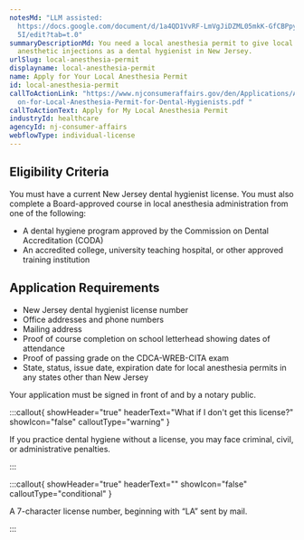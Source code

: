 ```yaml
---
notesMd: "LLM assisted:
  https://docs.google.com/document/d/1a4QD1VvRF-LmVgJiDZML05mkK-GfCBPpyap9Aw8SZ\
  5I/edit?tab=t.0"
summaryDescriptionMd: You need a local anesthesia permit to give local
  anesthetic injections as a dental hygienist in New Jersey.
urlSlug: local-anesthesia-permit
displayname: local-anesthesia-permit
name: Apply for Your Local Anesthesia Permit
id: local-anesthesia-permit
callToActionLink: "https://www.njconsumeraffairs.gov/den/Applications/Applicati\
  on-for-Local-Anesthesia-Permit-for-Dental-Hygienists.pdf "
callToActionText: Apply for My Local Anesthesia Permit
industryId: healthcare
agencyId: nj-consumer-affairs
webflowType: individual-license
---
```

## Eligibility Criteria

You must have a current New Jersey dental hygienist license.
You must also complete a Board-approved course in local anesthesia administration from one of the following:
* A dental hygiene program approved by the Commission on Dental Accreditation (CODA)
* An accredited college, university teaching hospital, or other approved training institution

## Application Requirements

* New Jersey dental hygienist license number
* Office addresses and phone numbers
* Mailing address
* Proof of course completion on school letterhead showing dates of attendance
* Proof of passing grade on the CDCA-WREB-CITA exam
* State, status, issue date, expiration date for local anesthesia permits in any states other than New Jersey

Your application must be signed in front of and by a notary public.

:::callout{ showHeader="true" headerText="What if I don't get this license?" showIcon="false" calloutType="warning" }

If you practice dental hygiene without a license, you may face criminal, civil, or administrative penalties.

:::

:::callout{ showHeader="true" headerText="" showIcon="false" calloutType="conditional" }

A 7-character license number, beginning with “LA” sent by mail.

:::
